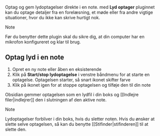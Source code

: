 Optag og gem lydoptagelser direkte i en note. med **Lyd optager** pluginnet kan du optage detaljer fra en forelæsning, et møde eller fra andre vigtige situationer, hvor du ikke kan skrive hurtigt nok.

> [!note]
> Før du benytter dette plugin skal du sikre dig, at din computer har en mikrofon konfigureret og klar til brug.

## Optag lyd i en note

1. Opret en ny note eller åben en eksisterende
2. Klik på **Start/stop lydoptagelse** i venstre båndmenu for at starte en optagelse. Optagelsen starter, så snart ikonet skifter farve
3. Klik på ikonet igen for at stoppe optagelsen og tilføje den til din note

Obsidian gemmer optagelsen som en lydfil i din boks og [[Indlejre filer|indlejrer]] den i slutningen af den aktive note.

> [!note]
> Lydoptagelser forbliver i din boks, hvis du sletter noten. Hvis du ønsker at slette selve optagelsen, så kan du benytte [[Stifinder|stifinderen]] til at slette den.
